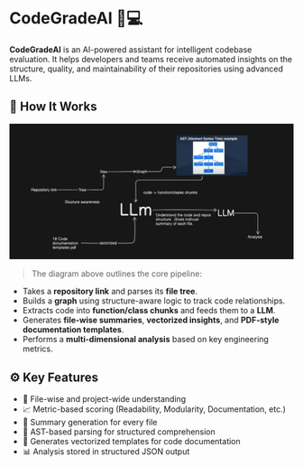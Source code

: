 # CodeGradeAI 🧠💻

**CodeGradeAI** is an AI-powered assistant for intelligent codebase evaluation. It helps developers and teams receive automated insights on the structure, quality, and maintainability of their repositories using advanced LLMs.

## 🧠 How It Works

![CodeGradeAI Architecture](./Pipeline.png)

> The diagram above outlines the core pipeline:
- Takes a **repository link** and parses its **file tree**.
- Builds a **graph** using structure-aware logic to track code relationships.
- Extracts code into **function/class chunks** and feeds them to a **LLM**.
- Generates **file-wise summaries**, **vectorized insights**, and **PDF-style documentation templates**.
- Performs a **multi-dimensional analysis** based on key engineering metrics.

## ⚙️ Key Features

- 📂 File-wise and project-wide understanding
- 📈 Metric-based scoring (Readability, Modularity, Documentation, etc.)
- 📄 Summary generation for every file
- 📎 AST-based parsing for structured comprehension
- 🧾 Generates vectorized templates for code documentation
- 📊 Analysis stored in structured JSON output

